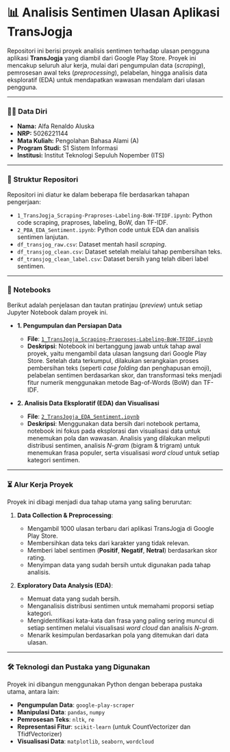 # 📊 Analisis Sentimen Ulasan Aplikasi TransJogja

Repositori ini berisi proyek analisis sentimen terhadap ulasan pengguna aplikasi **TransJogja** yang diambil dari Google Play Store. Proyek ini mencakup seluruh alur kerja, mulai dari pengumpulan data (*scraping*), pemrosesan awal teks (*preprocessing*), pelabelan, hingga analisis data eksploratif (EDA) untuk mendapatkan wawasan mendalam dari ulasan pengguna.

---

### 👨‍💻 Data Diri
* **Nama:** Alfa Renaldo Aluska
* **NRP:** 5026221144
* **Mata Kuliah:** Pengolahan Bahasa Alami (A)
* **Program Studi:** S1 Sistem Informasi
* **Institusi:** Institut Teknologi Sepuluh Nopember (ITS)

---

### 📂 Struktur Repositori

Repositori ini diatur ke dalam beberapa file berdasarkan tahapan pengerjaan:

* `1_TransJogja_Scraping-Praproses-Labeling-BoW-TFIDF.ipynb`: Python code scraping, praproses, labeling, BoW, dan TF-IDF.
* `2_PBA_EDA_Sentiment.ipynb`: Python code untuk EDA dan analisis sentimen lanjutan.
* `df_transjog_raw.csv`: Dataset mentah hasil *scraping*.
* `df_transjog_clean.csv`: Dataset setelah melalui tahap pembersihan teks.
* `df_transjog_clean_label.csv`: Dataset bersih yang telah diberi label sentimen.

---

### 📓 Notebooks

Berikut adalah penjelasan dan tautan pratinjau (*preview*) untuk setiap Jupyter Notebook dalam proyek ini.

* **1. Pengumpulan dan Persiapan Data**
    * **File**: [`1_TransJogja_Scraping-Praproses-Labeling-BoW-TFIDF.ipynb`](https://github.com/renaldoaluska/pba2025gasal/blob/main/1_TransJogja_Scraping-Praproses-Labeling-BoW-TFIDF.ipynb)
    * **Deskripsi**: Notebook ini bertanggung jawab untuk tahap awal proyek, yaitu mengambil data ulasan langsung dari Google Play Store. Setelah data terkumpul, dilakukan serangkaian proses pembersihan teks (seperti *case folding* dan penghapusan emoji), pelabelan sentimen berdasarkan skor, dan transformasi teks menjadi fitur numerik menggunakan metode Bag-of-Words (BoW) dan TF-IDF.

* **2. Analisis Data Eksploratif (EDA) dan Visualisasi**
    * **File**: [`2_TransJogja_EDA_Sentiment.ipynb`](https://github.com/renaldoaluska/pba2025gasal/blob/main/2_TransJogja_EDA_Sentiment.ipynb)
    * **Deskripsi**: Menggunakan data bersih dari notebook pertama, notebook ini fokus pada eksplorasi dan visualisasi data untuk menemukan pola dan wawasan. Analisis yang dilakukan meliputi distribusi sentimen, analisis *N-gram* (bigram & trigram) untuk menemukan frasa populer, serta visualisasi *word cloud* untuk setiap kategori sentimen.

---

### ⏳ Alur Kerja Proyek

Proyek ini dibagi menjadi dua tahap utama yang saling berurutan:

1.  **Data Collection & Preprocessing**:
    * Mengambil 1000 ulasan terbaru dari aplikasi TransJogja di Google Play Store.
    * Membersihkan data teks dari karakter yang tidak relevan.
    * Memberi label sentimen (**Positif**, **Negatif**, **Netral**) berdasarkan skor rating.
    * Menyimpan data yang sudah bersih untuk digunakan pada tahap analisis.

2.  **Exploratory Data Analysis (EDA)**:
    * Memuat data yang sudah bersih.
    * Menganalisis distribusi sentimen untuk memahami proporsi setiap kategori.
    * Mengidentifikasi kata-kata dan frasa yang paling sering muncul di setiap sentimen melalui visualisasi *word cloud* dan analisis *N-gram*.
    * Menarik kesimpulan berdasarkan pola yang ditemukan dari data ulasan.

---

### 🛠️ Teknologi dan Pustaka yang Digunakan

Proyek ini dibangun menggunakan Python dengan beberapa pustaka utama, antara lain:

* **Pengumpulan Data**: `google-play-scraper`
* **Manipulasi Data**: `pandas`, `numpy`
* **Pemrosesan Teks**: `nltk`, `re`
* **Representasi Fitur**: `scikit-learn` (untuk CountVectorizer dan TfidfVectorizer)
* **Visualisasi Data**: `matplotlib`, `seaborn`, `wordcloud`
